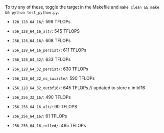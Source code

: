 To try any of these, toggle the target in the Makefile and ```make clean && make && python test_python.py```.

- ```128_128_64_16/```: 596 TFLOPs

- ```256_128_64_16_alt/```: 545 TFLOPS
- ```256_128_64_16/```: 608 TFLOPs
- ```256_128_64_16_persist/```: 611 TFLOPs

- ```256_128_64_32/```: 633 TFLOPs
- ```256_128_64_32_persist/```: 630 TFLOPs
- ```256_128_64_32_no_swizzle/```: 590 TFLOPs
- ```256_128_64_32_outbf16/```: 645 TFLOPs // updated to store c in bf16

- ```256_256_32_16/```: 490 TFLOPs
- ```256_256_64_16_alt/```: 90 TFLOPS
- ```256_256_64_16/```: 61 TFLOPs
- ```256_256_64_16_rolled/```: 485 TFLOPs
